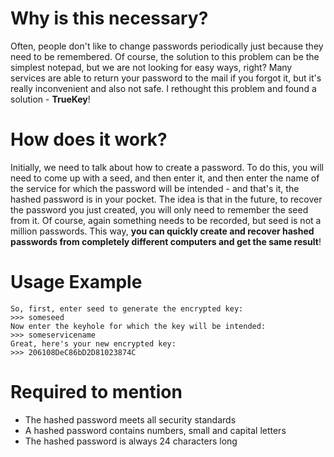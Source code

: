 # Why is this necessary?
Often, people don't like to change passwords periodically just because they need to be remembered. Of course, the solution to this problem can be the simplest notepad, but we are not looking for easy ways, right? 
Many services are able to return your password to the mail if you forgot it, but it's really inconvenient and also not safe. I rethought this problem and found a solution - **TrueKey**!

# How does it work?
Initially, we need to talk about how to create a password. To do this, you will need to come up with a seed, and then enter it, and then enter the name of the service for which the password will be intended - and that's it, the hashed password is in your pocket. The idea is that in the future, to recover the password you just created, you will only need to remember the seed from it. Of course, again something needs to be recorded, but seed is not a million passwords. This way, **you can quickly create and recover hashed passwords from completely different computers and get the same result**!

# Usage Example
```
So, first, enter seed to generate the encrypted key:
>>> someseed
Now enter the keyhole for which the key will be intended:
>>> someservicename
Great, here's your new encrypted key:
>>> 206108DeC86bD2D81023874C
```

# Required to mention
- The hashed password meets all security standards
- A hashed password contains numbers, small and capital letters
- The hashed password is always 24 characters long
